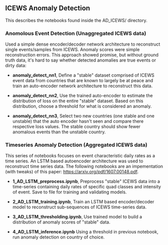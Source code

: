 ## ICEWS Anomaly Detection
This describes the notebooks found inside the AD_ICEWS/ directory. 

### Anomolous Event Detection (Unaggregated ICEWS data)

Used a simple dense encoder/decoder network architecture to reconstruct single events/samples from ICEWS. Anomaly scores were simple reconstruction errors. This approach showed promise, but without ground truth data, it's hard to say whether detected anomalies are true events or dirty data:

- __anomaly_detect_nn1__, Define a "stable" dataset comprised of ICEWS event data from countries that are known to largely be at peace and train an auto-encoder network architecture to reconstruct this data. 

- __anomaly_detect_nn2__, Use the trained auto-encoder to estimate the distribution of loss on the entire "stable" dataset. Based on this distribution, choose a threshold for what is considered an anomaly.

- __anomaly_detect_nn3__, Select two new countries (one stable and one unstable) that the auto encoder hasn't seen and compare there respective loss values. The stable country should show fewer anomalous events than the unstable country.


### Timeseries Anomaly Detection (Aggregated ICEWS data)
This series of notebooks focuses on event characteristic daily rates as a time series. An LSTM based autoencoder architecture was used to reconstruct time series data. The following notebooks are an impementation (with tweaks) of this paper: https://arxiv.org/pdf/1607.00148.pdf.

- __1_AD_LSTM_preprocess.ipynb__, Preprocess "stable" ICEWS data into a time-series containing daily rates of specific quad classes and intensity of event. Save to file for training and validating models.

- __2_AD_LSTM_training.ipynb__, Train an LSTM based encoder/decoder model to reconstruct sub-sequences of ICEWS time-series data.

- __3_AD_LSTM_thresholding.ipynb__, Use trained model to build a distribution of anomaly scores of "stable" data.  

- __4_AD_LSTM_inference.ipynb__  Using a threshold in previous notebook, run anomaly detection on country of choice.

